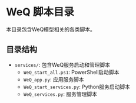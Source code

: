 # WeQ 脚本目录

本目录包含WeQ模型相关的各类脚本。

## 目录结构

- `services/`: 包含WeQ服务启动和管理脚本
  - `WeQ_start_all.ps1`: PowerShell启动脚本
  - `WeQ_app.py`: 应用服务脚本
  - `WeQ_start_services.py`: Python服务启动脚本
  - `WeQ_services.py`: 服务管理脚本 